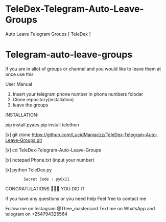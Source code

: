 # TeleDex-Telegram-Auto-Leave-Groups
Auto Leave Telegram Groups [ TeleDex ]

# Telegram-auto-leave-groups
If you are in allot of groups or channel and you would like to leave them at once use this

User Manual
1) Insert your telegram phone number in phone numbers foloder
2) Clone repository(installation)
3) leave the groups

INSTALLATION:

pip install pyaes
pip install telethon

[x] git clone https://github.com/LucidManiaczz/TeleDex-Telegram-Auto-Leave-Groups.git

[x] cd TeleDex-Telegram-Auto-Leave-Groups

[x] notepad Phone.txt
(input your number)

[x] python TeleDex.py

            Secret Code : py0x11

CONGRATULATIONS 🎉🎉👏 YOU DID IT

If you have any questions or you need help
Feel free to contact me

Follow me on Instagram @Thee_mastercard
Text me on WhatsApp and telegram on +254794325564



 
